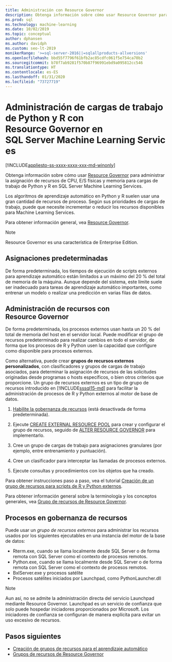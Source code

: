 ```yaml
---
title: Administración con Resource Governor
description: Obtenga información sobre cómo usar Resource Governor para administrar la asignación de recursos de CPU, E/S físicas y memoria para cargas de trabajo de Python y R en SQL Server Machine Learning Services.
ms.prod: sql
ms.technology: machine-learning
ms.date: 10/02/2019
ms.topic: conceptual
author: dphansen
ms.author: davidph
ms.custom: seo-lt-2019
monikerRange: '>=sql-server-2016||=sqlallproducts-allversions'
ms.openlocfilehash: bbd55f7796f61bfb2ac85cdfc061f5e754ca70b2
ms.sourcegitcommit: b78f7ab9281f570b87f96991ebd9a095812cc546
ms.translationtype: HT
ms.contentlocale: es-ES
ms.lasthandoff: 01/31/2020
ms.locfileid: "73727719"
---
```

# <a name="manage-python-and-r-workloads-with-resource-governor-in-sql-server-machine-learning-services"></a>Administración de cargas de trabajo de Python y R con Resource Governor en SQL Server Machine Learning Services
[!INCLUDE[appliesto-ss-xxxx-xxxx-xxx-md-winonly](../../includes/appliesto-ss-xxxx-xxxx-xxx-md-winonly.md)]

Obtenga información sobre cómo usar [Resource Governor](../../relational-databases/resource-governor/resource-governor.md) para administrar la asignación de recursos de CPU, E/S físicas y memoria para cargas de trabajo de Python y R en SQL Server Machine Learning Services.

Los algoritmos de aprendizaje automático en Python y R suelen usar una gran cantidad de recursos de proceso. Según sus prioridades de cargas de trabajo, puede que necesite incrementar o reducir los recursos disponibles para Machine Learning Services.

Para obtener información general, vea [Resource Governor](../../relational-databases/resource-governor/resource-governor.md).

> [!NOTE] 
> Resource Governor es una característica de Enterprise Edition.

## <a name="default-allocations"></a>Asignaciones predeterminadas

De forma predeterminada, los tiempos de ejecución de scripts externos para aprendizaje automático están limitados a un máximo del 20 % del total de memoria de la máquina. Aunque depende del sistema, este límite suele ser inadecuado para tareas de aprendizaje automático importantes, como entrenar un modelo o realizar una predicción en varias filas de datos. 

## <a name="manage-resources-with-resource-governor"></a>Administración de recursos con Resource Governor
 
De forma predeterminada, los procesos externos usan hasta un 20 % del total de memoria del host en el servidor local. Puede modificar el grupo de recursos predeterminado para realizar cambios en todo el servidor, de forma que los procesos de R y Python usen la capacidad que configure como disponible para procesos externos.

Como alternativa, puede crear **grupos de recursos externos personalizados**, con clasificadores y grupos de cargas de trabajo asociados, para determinar la asignación de recursos de las solicitudes originadas desde programas o hosts específicos, o bien otros criterios que proporcione. Un grupo de recursos externos es un tipo de grupo de recursos introducido en [!INCLUDE[sssql15-md](../../includes/sssql15-md.md)] para facilitar la administración de procesos de R y Python externos al motor de base de datos.

1. [Habilite la gobernanza de recursos](https://docs.microsoft.com/sql/relational-databases/resource-governor/enable-resource-governor) (está desactivada de forma predeterminada).

2. Ejecute [CREATE EXTERNAL RESOURCE POOL](https://docs.microsoft.com/sql/t-sql/statements/create-external-resource-pool-transact-sql) para crear y configurar el grupo de recursos, seguido de [ALTER RESOURCE GOVERNOR](https://docs.microsoft.com/sql/t-sql/statements/alter-resource-governor-transact-sql) para implementarlo.

3. Cree un grupo de cargas de trabajo para asignaciones granulares (por ejemplo, entre entrenamiento y puntuación).

4. Cree un clasificador para interceptar las llamadas de procesos externos.

5. Ejecute consultas y procedimientos con los objetos que ha creado.

Para obtener instrucciones paso a paso, vea el tutorial [Creación de un grupo de recursos para scripts de R y Python externos](../../advanced-analytics/r/how-to-create-a-resource-pool-for-r.md).

Para obtener información general sobre la terminología y los conceptos generales, vea [Grupo de recursos de Resource Governor](../../relational-databases/resource-governor/resource-governor-resource-pool.md).

## <a name="processes-under-resource-governance"></a>Procesos en gobernanza de recursos
  
 Puede usar un *grupo de recursos externos* para administrar los recursos usados por los siguientes ejecutables en una instancia del motor de la base de datos:

+ Rterm.exe, cuando se llama localmente desde SQL Server o de forma remota con SQL Server como el contexto de procesos remotos.
+ Python.exe, cuando se llama localmente desde SQL Server o de forma remota con SQL Server como el contexto de procesos remotos.
+ BxlServer.exe y procesos satélite
+ Procesos satélites iniciados por Launchpad, como PythonLauncher.dll
  
> [!NOTE]
> Aun así, no se admite la administración directa del servicio Launchpad mediante Resource Governor. Launchpad es un servicio de confianza que solo puede hospedar iniciadores proporcionados por Microsoft. Los iniciadores de confianza se configuran de manera explícita para evitar un uso excesivo de recursos.
  
## <a name="next-steps"></a>Pasos siguientes

+ [Creación de grupos de recursos para el aprendizaje automático](create-external-resource-pool.md)
+ [Grupos de recursos de Resource Governor](../../relational-databases/resource-governor/resource-governor-resource-pool.md)
